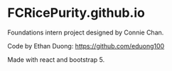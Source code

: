 # FCRicePurity.github.io

Foundations intern project designed by Connie Chan.

Code by Ethan Duong: https://github.com/eduong100

Made with react and bootstrap 5.
